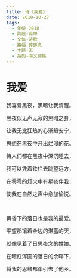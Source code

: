 ```yaml
---
title: 诗《我爱》
date: 2018-10-27
tags:
  - 年份-2018
  - 阶段-高中
  - 文体-诗歌
  - 篇幅-碎碎念
  - 主题-无
  - 系列-海义诗集
---
```


# 我爱

我喜爱黑夜，黑暗让我清醒。

黑夜似无声无寂的黑暗之身，

让我无比狂热的心渐趋安宁，

思想在黑夜中开出烂漫的花。

待人们都在黑夜中深沉睡去，

我可以凭着铁栏去眺望远方，

在零零的灯火中有星夜伴我，

使我在自然之声中愈加愉悦。

<br>

黄昏下的落日也是我的最爱。

平望那镶着金边的湛蓝的天，

就像见着了日思夜念的姑娘。

在暗红浑圆的落日的余晖下，

将我的思绪都牵引去了他乡。
